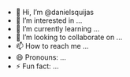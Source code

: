 - 👋 Hi, I’m @danielsquijas
- 👀 I’m interested in ...
- 🌱 I’m currently learning ...
- 💞️ I’m looking to collaborate on ...
- 📫 How to reach me ...
- 😄 Pronouns: ...
- ⚡ Fun fact: ...

<!---
danielsquijas/danielsquijas is a ✨ special ✨ repository because its `README.md` (this file) appears on your GitHub profile.
You can click the Preview link to take a look at your changes.
--->
